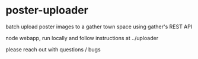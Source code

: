 # poster-uploader
batch upload poster images to a gather town space using gather's REST API

node webapp, run locally and follow instructions at ../uploader

please reach out with questions / bugs
